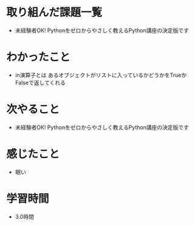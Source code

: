 # 取り組んだ課題一覧

- 未経験者OK! Pythonをゼロからやさしく教えるPython講座の決定版です

# わかったこと

- in演算子とは
あるオブジェクトがリストに入っているかどうかをTrueかFalseで返してくれる

# 次やること

- 未経験者OK! Pythonをゼロからやさしく教えるPython講座の決定版です

# 感じたこと

- 眠い

# 学習時間

- 3.0時間